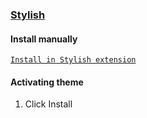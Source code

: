 ### [Stylish](https://chromewebstore.google.com/detail/stylish-custom-themes-for/fjnbnpbmkenffdnngjfgmeleoegfcffe)

#### Install manually

[`Install in Stylish extension`](https://userstyles.org/styles/281090/Gemini-Dracula)

#### Activating theme

1. Click Install
